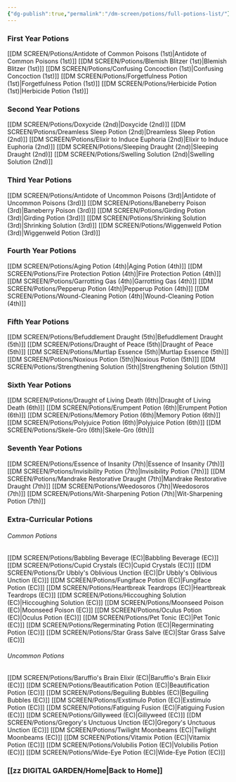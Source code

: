 ```yaml
---
{"dg-publish":true,"permalink":"/dm-screen/potions/full-potions-list/"}
---
```


### First Year Potions
[[DM SCREEN/Potions/Antidote of Common Poisons (1st)\|Antidote of Common Poisons (1st)]]
[[DM SCREEN/Potions/Blemish Blitzer (1st)\|Blemish Blitzer (1st)]]
[[DM SCREEN/Potions/Confusing Concoction (1st)\|Confusing Concoction (1st)]]
[[DM SCREEN/Potions/Forgetfulness Potion (1st)\|Forgetfulness Potion (1st)]]
[[DM SCREEN/Potions/Herbicide Potion (1st)\|Herbicide Potion (1st)]]

### Second Year Potions
[[DM SCREEN/Potions/Doxycide (2nd)\|Doxycide (2nd)]]
[[DM SCREEN/Potions/Dreamless Sleep Potion (2nd)\|Dreamless Sleep Potion (2nd)]]
[[DM SCREEN/Potions/Elixir to Induce Euphoria (2nd)\|Elixir to Induce Euphoria (2nd)]]
[[DM SCREEN/Potions/Sleeping Draught (2nd)\|Sleeping Draught (2nd)]]
[[DM SCREEN/Potions/Swelling Solution (2nd)\|Swelling Solution (2nd)]]

### Third Year Potions
[[DM SCREEN/Potions/Antidote of Uncommon Poisons (3rd)\|Antidote of Uncommon Poisons (3rd)]]
[[DM SCREEN/Potions/Baneberry Poison (3rd)\|Baneberry Poison (3rd)]]
[[DM SCREEN/Potions/Girding Potion (3rd)\|Girding Potion (3rd)]]
[[DM SCREEN/Potions/Shrinking Solution (3rd)\|Shrinking Solution (3rd)]]
[[DM SCREEN/Potions/Wiggenweld Potion (3rd)\|Wiggenweld Potion (3rd)]]

### Fourth Year Potions
[[DM SCREEN/Potions/Aging Potion (4th)\|Aging Potion (4th)]]
[[DM SCREEN/Potions/Fire Protection Potion (4th)\|Fire Protection Potion (4th)]]
[[DM SCREEN/Potions/Garrotting Gas (4th)\|Garrotting Gas (4th)]]
[[DM SCREEN/Potions/Pepperup Potion (4th)\|Pepperup Potion (4th)]]
[[DM SCREEN/Potions/Wound-Cleaning Potion (4th)\|Wound-Cleaning Potion (4th)]]

### Fifth Year Potions
[[DM SCREEN/Potions/Befuddlement Draught (5th)\|Befuddlement Draught (5th)]]
[[DM SCREEN/Potions/Draught of Peace (5th)\|Draught of Peace (5th)]]
[[DM SCREEN/Potions/Murtlap Essence (5th)\|Murtlap Essence (5th)]]
[[DM SCREEN/Potions/Noxious Potion (5th)\|Noxious Potion (5th)]]
[[DM SCREEN/Potions/Strengthening Solution (5th)\|Strengthening Solution (5th)]]

### Sixth Year Potions
[[DM SCREEN/Potions/Draught of Living Death (6th)\|Draught of Living Death (6th)]]
[[DM SCREEN/Potions/Erumpent Potion (6th)\|Erumpent Potion (6th)]]
[[DM SCREEN/Potions/Memory Potion (6th)\|Memory Potion (6th)]]
[[DM SCREEN/Potions/Polyjuice Potion (6th)\|Polyjuice Potion (6th)]]
[[DM SCREEN/Potions/Skele-Gro (6th)\|Skele-Gro (6th)]]

### Seventh Year Potions
[[DM SCREEN/Potions/Essence of Insanity (7th)\|Essence of Insanity (7th)]]
[[DM SCREEN/Potions/Invisibility Potion (7th)\|Invisibility Potion (7th)]]
[[DM SCREEN/Potions/Mandrake Restorative Draught (7th)\|Mandrake Restorative Draught (7th)]]
[[DM SCREEN/Potions/Weedosoros (7th)\|Weedosoros (7th)]]
[[DM SCREEN/Potions/Wit-Sharpening Potion (7th)\|Wit-Sharpening Potion (7th)]]

### Extra-Curricular Potions
###### Common Potions
[[DM SCREEN/Potions/Babbling Beverage (EC)\|Babbling Beverage (EC)]]
[[DM SCREEN/Potions/Cupid Crystals (EC)\|Cupid Crystals (EC)]]
[[DM SCREEN/Potions/Dr Ubbly's Oblivious Unction (EC)\|Dr Ubbly's Oblivious Unction (EC)]]
[[DM SCREEN/Potions/Fungiface Potion (EC)\|Fungiface Potion (EC)]]
[[DM SCREEN/Potions/Heartbreak Teardrops (EC)\|Heartbreak Teardrops (EC)]]
[[DM SCREEN/Potions/Hiccoughing Solution (EC)\|Hiccoughing Solution (EC)]]
[[DM SCREEN/Potions/Moonseed Poison (EC)\|Moonseed Poison (EC)]]
[[DM SCREEN/Potions/Oculus Potion (EC)\|Oculus Potion (EC)]]
[[DM SCREEN/Potions/Pet Tonic (EC)\|Pet Tonic (EC)]]
[[DM SCREEN/Potions/Regerminating Potion (EC)\|Regerminating Potion (EC)]]
[[DM SCREEN/Potions/Star Grass Salve (EC)\|Star Grass Salve (EC)]]

###### Uncommon Potions
[[DM SCREEN/Potions/Baruffio's Brain Elixir (EC)\|Baruffio's Brain Elixir (EC)]]
[[DM SCREEN/Potions/Beautification Potion (EC)\|Beautification Potion (EC)]]
[[DM SCREEN/Potions/Beguiling Bubbles (EC)\|Beguiling Bubbles (EC)]]
[[DM SCREEN/Potions/Exstimulo Potion (EC)\|Exstimulo Potion (EC)]]
[[DM SCREEN/Potions/Fatiguing Fusion (EC)\|Fatiguing Fusion (EC)]]
[[DM SCREEN/Potions/Gillyweed (EC)\|Gillyweed (EC)]]
[[DM SCREEN/Potions/Gregory's Unctuous Unction (EC)\|Gregory's Unctuous Unction (EC)]]
[[DM SCREEN/Potions/Twilight Moonbeams (EC)\|Twilight Moonbeams (EC)]]
[[DM SCREEN/Potions/Vitamix Potion (EC)\|Vitamix Potion (EC)]]
[[DM SCREEN/Potions/Volubilis Potion (EC)\|Volubilis Potion (EC)]]
[[DM SCREEN/Potions/Wide-Eye Potion (EC)\|Wide-Eye Potion (EC)]]


### [[zz DIGITAL GARDEN/Home\|Back to Home]]
